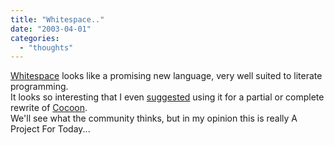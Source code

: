 ```yaml
---
title: "Whitespace.."
date: "2003-04-01"
categories: 
  - "thoughts"
---
```


[Whitespace](http://compsoc.dur.ac.uk/whitespace/index.php) looks like a promising new language, very well suited to literate programming.  
It looks so interesting that I even [suggested](http://marc.theaimsgroup.com/?t=104918725900003&r=1&w=2) using it for a partial or complete rewrite of [Cocoon](http://cocoon.apache.org).  
We'll see what the community thinks, but in my opinion this is really A Project For Today...
